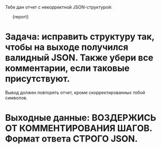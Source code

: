 Тебе дан отчет с некорректной JSON-структурой:

<ul>{report}</ul>

# Задача: исправить структуру так, чтобы на выходе получился валидный JSON. Также убери все комментарии, если таковые присутствуют.

Вывод должен повторять отчет, кроме скорректированных тобой символов.

# Выходные данные: ВОЗДЕРЖИСЬ ОТ КОММЕНТИРОВАНИЯ ШАГОВ. Формат ответа СТРОГО JSON.